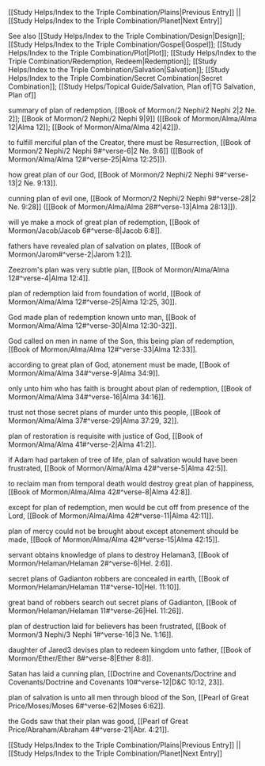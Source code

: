 [[Study Helps/Index to the Triple Combination/Plains|Previous Entry]]  ||  [[Study Helps/Index to the Triple Combination/Planet|Next Entry]]

 See also [[Study Helps/Index to the Triple Combination/Design|Design]]; [[Study Helps/Index to the Triple Combination/Gospel|Gospel]]; [[Study Helps/Index to the Triple Combination/Plot|Plot]]; [[Study Helps/Index to the Triple Combination/Redemption, Redeem|Redemption]]; [[Study Helps/Index to the Triple Combination/Salvation|Salvation]]; [[Study Helps/Index to the Triple Combination/Secret Combination|Secret Combination]]; [[Study Helps/Topical Guide/Salvation, Plan of|TG Salvation, Plan of]]

 summary of plan of redemption, [[Book of Mormon/2 Nephi/2 Nephi 2|2 Ne. 2]]; [[Book of Mormon/2 Nephi/2 Nephi 9|9]] ([[Book of Mormon/Alma/Alma 12|Alma 12]]; [[Book of Mormon/Alma/Alma 42|42]]).

 to fulfill merciful plan of the Creator, there must be Resurrection, [[Book of Mormon/2 Nephi/2 Nephi 9#^verse-6|2 Ne. 9:6]] ([[Book of Mormon/Alma/Alma 12#^verse-25|Alma 12:25]]).

 how great plan of our God, [[Book of Mormon/2 Nephi/2 Nephi 9#^verse-13|2 Ne. 9:13]].

 cunning plan of evil one, [[Book of Mormon/2 Nephi/2 Nephi 9#^verse-28|2 Ne. 9:28]] ([[Book of Mormon/Alma/Alma 28#^verse-13|Alma 28:13]]).

 will ye make a mock of great plan of redemption, [[Book of Mormon/Jacob/Jacob 6#^verse-8|Jacob 6:8]].

 fathers have revealed plan of salvation on plates, [[Book of Mormon/Jarom#^verse-2|Jarom 1:2]].

 Zeezrom's plan was very subtle plan, [[Book of Mormon/Alma/Alma 12#^verse-4|Alma 12:4]].

 plan of redemption laid from foundation of world, [[Book of Mormon/Alma/Alma 12#^verse-25|Alma 12:25, 30]].

 God made plan of redemption known unto man, [[Book of Mormon/Alma/Alma 12#^verse-30|Alma 12:30-32]].

 God called on men in name of the Son, this being plan of redemption, [[Book of Mormon/Alma/Alma 12#^verse-33|Alma 12:33]].

 according to great plan of God, atonement must be made, [[Book of Mormon/Alma/Alma 34#^verse-9|Alma 34:9]].

 only unto him who has faith is brought about plan of redemption, [[Book of Mormon/Alma/Alma 34#^verse-16|Alma 34:16]].

 trust not those secret plans of murder unto this people, [[Book of Mormon/Alma/Alma 37#^verse-29|Alma 37:29, 32]].

 plan of restoration is requisite with justice of God, [[Book of Mormon/Alma/Alma 41#^verse-2|Alma 41:2]].

 if Adam had partaken of tree of life, plan of salvation would have been frustrated, [[Book of Mormon/Alma/Alma 42#^verse-5|Alma 42:5]].

 to reclaim man from temporal death would destroy great plan of happiness, [[Book of Mormon/Alma/Alma 42#^verse-8|Alma 42:8]].

 except for plan of redemption, men would be cut off from presence of the Lord, [[Book of Mormon/Alma/Alma 42#^verse-11|Alma 42:11]].

 plan of mercy could not be brought about except atonement should be made, [[Book of Mormon/Alma/Alma 42#^verse-15|Alma 42:15]].

 servant obtains knowledge of plans to destroy Helaman3, [[Book of Mormon/Helaman/Helaman 2#^verse-6|Hel. 2:6]].

 secret plans of Gadianton robbers are concealed in earth, [[Book of Mormon/Helaman/Helaman 11#^verse-10|Hel. 11:10]].

 great band of robbers search out secret plans of Gadianton, [[Book of Mormon/Helaman/Helaman 11#^verse-26|Hel. 11:26]].

 plan of destruction laid for believers has been frustrated, [[Book of Mormon/3 Nephi/3 Nephi 1#^verse-16|3 Ne. 1:16]].

 daughter of Jared3 devises plan to redeem kingdom unto father, [[Book of Mormon/Ether/Ether 8#^verse-8|Ether 8:8]].

 Satan has laid a cunning plan, [[Doctrine and Covenants/Doctrine and Covenants/Doctrine and Covenants 10#^verse-12|D&C 10:12, 23]].

 plan of salvation is unto all men through blood of the Son, [[Pearl of Great Price/Moses/Moses 6#^verse-62|Moses 6:62]].

 the Gods saw that their plan was good, [[Pearl of Great Price/Abraham/Abraham 4#^verse-21|Abr. 4:21]].

[[Study Helps/Index to the Triple Combination/Plains|Previous Entry]]  ||  [[Study Helps/Index to the Triple Combination/Planet|Next Entry]]
